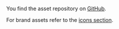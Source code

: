 You find the asset repository on [GitHub](https://github.com/classic-terra/assets/).

For brand assets refer to the [icons section](https://github.com/classic-terra/assets/tree/master/icon/svg).
